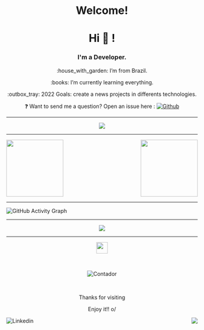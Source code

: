 
 <h1 align="center"><strong>Welcome!</strong></h1>

<h1 align="center">Hi 👋 !</h1>
<h3 align="center">I'm a Developer.</h3> 


<p align="center">:house_with_garden: I’m from Brazil. </p>

<p align="center">:books: I’m currently learning everything. </p>

<p align="center"> :outbox_tray: 2022 Goals: create a news projects in differents technologies.  </p>

<p align="center">  
 ❓  Want to send me a question? Open an issue here :  
  <a href="https://github.com/740fernando/740fernando/issues">
<img src="https://badgen.net/github/open-issues/740fernando/740fernando?color=1dd3d6" alt="Github">
</a>
</p>

----------------------------------------------------------------------------------

<p align="center">
  <img alig src="https://github-profile-trophy.vercel.app/?username=740fernando&column=6&rank=SSS,SS,S,AAA,AA,A,B,C&theme=onedark" />
</p>


----------------------------------------------------------------------------------

 
 
<img align="left" height="150px" src="https://github-readme-stats.vercel.app/api?username=740fernando&show_icons=true&theme=onedark&count_private=true" />


<img align="right" height="150px" src="https://github-readme-stats.vercel.app/api/top-langs/?username=740fernando&layout=compact&theme=onedark&count_private=true" />
<img height="150px" />



----------------------------------------------------------------------------------



![GitHub Activity Graph](https://activity-graph.herokuapp.com/graph?username=740fernando&bg_color=44475a&color=f8f8f2&line=ff79c6&point=bd93f9&area=true&hide_border=true&count_private=true&theme=dracula)


----------------------------------------------------------------------------------



<p align="center">
  <img alig src="https://github-readme-streak-stats.herokuapp.com/?user=740fernando&theme=onedark&hide_border=false&count_private=true" />
</p>
 
----------------------------------------------------------------------------------

<p align="center"> 
<img align="center" src=https://github.com/TheDudeThatCode/TheDudeThatCode/blob/master/Assets/Earth.gif width="30">
</p>

<br>

<p align="center">  
 <img src="https://visitor-badge.laobi.icu/badge?page_id=740fernando.740fernando" alt="Contador">
</p>

<br>

<p align="center">  
Thanks for visiting
</p>
<p align="center">  
Enjoy it!! o/
</p>

 <a href="https://www.linkedin.com/in/fernando-luiz-de-souza-vieira-842890153/">
 <img align="left" src="https://img.shields.io/badge/-LinkedIn-blue?style=flat-square&logo=Linkedin&logoColor=white&link=https://www.linkedin.com/in/fernando-luiz-de-souza-vieira-842890153" alt="Linkedin">
</a>
<img align="right" src="https://img.shields.io/github/followers/740fernando?label=Follow&style=social" />
 <img/>







